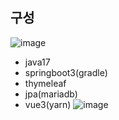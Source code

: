 ## 구성
![image](https://github.com/MyoungSoo7/vuespirng/assets/13523622/6ac6ffe4-8ee7-443b-9558-19206d04a683)

- java17
- springboot3(gradle)
- thymeleaf
- jpa(mariadb)
- vue3(yarn)
![image](https://github.com/MyoungSoo7/vuespirng/assets/13523622/1f909fc6-9aa5-41b5-9c3d-44b25e3389cb)
